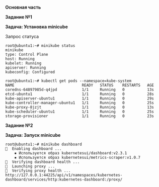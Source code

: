 **Основная часть**     
    
    
**Задание №1**     
   
**Задача: Установка minicube**    
    
Запрос статуса
```
root@ubuntu1:~# minikube status
minikube
type: Control Plane
host: Running
kubelet: Running
apiserver: Running
kubeconfig: Configured
```
    
```
root@ubuntu1:~# kubectl get pods --namespace=kube-system
NAME                              READY   STATUS    RESTARTS   AGE
coredns-64897985d-q4jpd           1/1     Running   0          13s
etcd-ubuntu1                      1/1     Running   0          28s
kube-apiserver-ubuntu1            1/1     Running   0          29s
kube-controller-manager-ubuntu1   1/1     Running   0          25s
kube-proxy-8jzjt                  1/1     Running   0          13s
kube-scheduler-ubuntu1            1/1     Running   0          25s
storage-provisioner               1/1     Running   0          23s
```

**Задание №2**     
   
**Задача: Запуск minicube**   
```    
root@ubuntu1:~# minikube dashboard
🔌  Enabling dashboard ...
    ▪ Используется образ kubernetesui/dashboard:v2.3.1
    ▪ Используется образ kubernetesui/metrics-scraper:v1.0.7
🤔  Verifying dashboard health ...
🚀  Launching proxy ...
🤔  Verifying proxy health ...
http://127.0.0.1:44225/api/v1/namespaces/kubernetes-dashboard/services/http:kubernetes-dashboard:/proxy/
```
     

